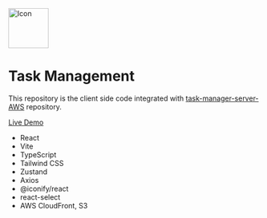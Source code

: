 <img src="https://github.com/user-attachments/assets/13ad298e-331f-4ff7-916d-fb17e327810d" alt="Icon" width="80" height="80" />

# Task Management

This repository is the client side code integrated with <a href="https://github.com/eobcre/task-manager-server-AWS" target='_blank'
rel='noopener noreferrer'>task-manager-server-AWS</a> repository.

<a href="https://emanning-app.xyz" target='_blank'
rel='noopener noreferrer'>Live Demo</a>

- React
- Vite
- TypeScript
- Tailwind CSS
- Zustand
- Axios
- @iconify/react
- react-select
- AWS CloudFront, S3
